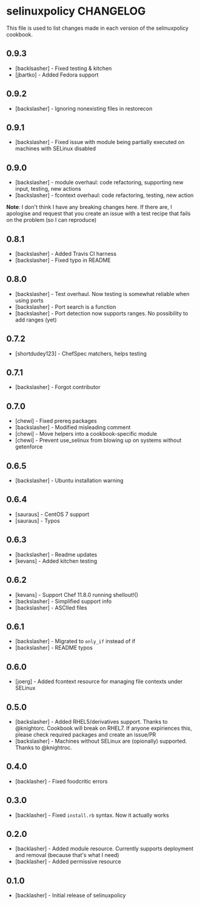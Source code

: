 selinuxpolicy CHANGELOG
=======================

This file is used to list changes made in each version of the selinuxpolicy cookbook.

0.9.3
-----
- [backlsasher] - Fixed testing & kitchen
- [jbartko] - Added Fedora support

0.9.2
-----
- [backslasher] - Ignoring nonexisting files in restorecon

0.9.1
-----
- [backslasher] - Fixed issue with module being partially executed on machines with SELinux disabled

0.9.0
-----
- [backslasher] - module overhaul:   code refactoring, supporting new input, testing, new actions
- [backslasher] - fcontext overhaul: code refactoring, testing, new action

**Note**: I don't think I have any breaking changes here. If there are, I apologise and request that you create an issue with a test recipe that fails on the problem (so I can reproduce)


0.8.1
-----
- [backslasher] - Added Travis CI harness
- [backslasher] - Fixed typo in README

0.8.0
-----
- [backslasher] - Test overhaul. Now testing is somewhat reliable when using ports
- [backslasher] - Port search is a function
- [backslasher] - Port detection now supports ranges. No possibility to add ranges (yet)

0.7.2
-----
- [shortdudey123] - ChefSpec matchers, helps testing

0.7.1
-----
- [backslasher] - Forgot contributor

0.7.0
-----
- [chewi]       - Fixed prereq packages
- [backslasher] - Modified misleading comment
- [chewi]       - Move helpers into a cookbook-specific module
- [chewi]       - Prevent use_selinux from blowing up on systems without getenforce

0.6.5
-----
- [backslasher] - Ubuntu installation warning

0.6.4
-----
- [sauraus] - CentOS 7 support
- [sauraus] - Typos

0.6.3
-----
- [backslasher] - Readme updates
- [kevans]      - Added kitchen testing

0.6.2
-----
- [kevans]      - Support Chef 11.8.0 running shellout!()
- [backslasher] - Simplified support info
- [backslasher] - ASCIIed files

0.6.1
-----
- [backslasher] - Migrated to `only_if` instead of if
- [backslasher] - README typos

0.6.0
-----
- [joerg] - Added fcontext resource for managing file contexts under SELinux

0.5.0
-----
- [backslasher] - Added RHEL5/derivatives support. Thanks to @knightorc.
                  Cookbook will break on RHEL7. If anyone expiriences this, please check required packages and create an issue/PR
- [backslasher] - Machines without SELinux are (opionally) supported. Thanks to @knightroc.

0.4.0
-----
- [backlasher] - Fixed foodcritic errors

0.3.0
-----
- [backlasher] - Fixed `install.rb` syntax. Now it actually works


0.2.0
-----
- [backlasher] - Added module resource. Currently supports deployment and removal (because that's what I need)
- [backlasher] - Added permissive resource

0.1.0
-----
- [backlasher] - Initial release of selinuxpolicy


